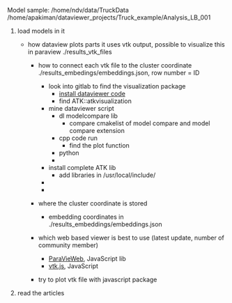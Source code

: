 Model sample:
/home/ndv/data/TruckData
/home/apakiman/dataviewer_projects/Truck_example/Analysis_LB_001

 1. load models in it
    - how dataview plots parts
      it uses vtk output, possible to visualize this in paraview
      ./results_vtk_files
  
      - how to connect each vtk file to the cluster coordinate  
       ./results_embedings/embeddings.json, row number = ID
        - look into gitlab to find the visualization package
          - [install dataviewer code](https://gitlab.scai.fraunhofer.de/ndv/products/DataViewer/tree/master/cpp)
          - find ATK::atkvisualization  
        - mine dataviewer script
          - dl modelcompare lib
            - compare cmakelist of model compare and model compare extension
          - cpp code run
            - find the plot function
          - python
          -
        - install complete ATK lib   
          - add libraries in /usr/local/include/
        - 
        - 

      - where the cluster coordinate is stored
        - embedding coordinates in 
          ./results_embeddings/embeddings.json

      - which web based viewer is best to use (latest update, number of community member)
        - [ParaVieWeb](https://www.paraview.org/web/), JavaScript lib  
        - [vtk.js](https://kitware.github.io/vtk-js/), JavaScript  


      - try to plot vtk file with javascript package


 2. read the articles